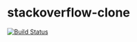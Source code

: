 # stackoverflow-clone

[![Build Status](https://travis-ci.com/phenomenal-matt/stackoverflow-clone.svg?branch=master)](https://travis-ci.org/phenomenal-matt/stackoverflow-clone)

